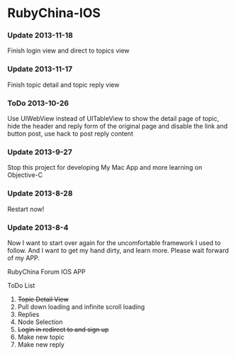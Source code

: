 RubyChina-IOS
=============

### Update 2013-11-18

Finish login view and direct to topics view

### Update 2013-11-17

Finish topic detail and topic reply view 

### ToDo 2013-10-26

Use UIWebView instead of UITableView to show the detail page of topic, <br />
hide the header and reply form of the original page and disable the link and button post, use hack to post reply content

### Update 2013-9-27

Stop this project for developing My Mac App and more learning on Objective-C

### Update 2013-8-28

Restart now!

### Update 2013-8-4

Now I want to start over again for the uncomfortable framework I used to follow.
And I want to get my hand dirty, and learn more.
Please wait forward of my APP.


RubyChina Forum IOS APP

ToDo List

1. ~~Topic Detail View~~
2. Pull down loading and infinite scroll loading
3. Replies
4. Node Selection
5. ~~Login in redirect to and sign up~~
6. Make new topic
7. Make new reply
